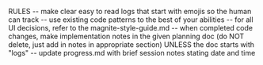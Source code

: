 RULES
-- make clear easy to read logs that start with emojis so the human can track
-- use existing code patterns to the best of your abilities
-- for all UI decisions, refer to the magnite-style-guide.md
-- when completed code changes, make implementation notes in the given planning doc (do NOT delete, just add in notes in appropriate section) UNLESS the doc starts with "logs"
-- update progress.md with brief session notes stating date and time